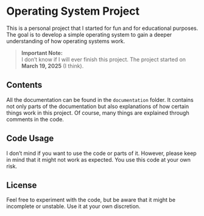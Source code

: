 # Operating System Project

This is a personal project that I started for fun and for educational purposes. The goal is to develop a simple operating system to gain a deeper understanding of how operating systems work.

> **Important Note:**  
> I don’t know if I will ever finish this project. The project started on **March 19, 2025** (I think).

## Contents

All the documentation can be found in the `documentation` folder. It contains not only parts of the documentation but also explanations of how certain things work in this project. Of course, many things are explained through comments in the code.

## Code Usage

I don’t mind if you want to use the code or parts of it. However, please keep in mind that it might not work as expected. You use this code at your own risk.

## License

Feel free to experiment with the code, but be aware that it might be incomplete or unstable. Use it at your own discretion.